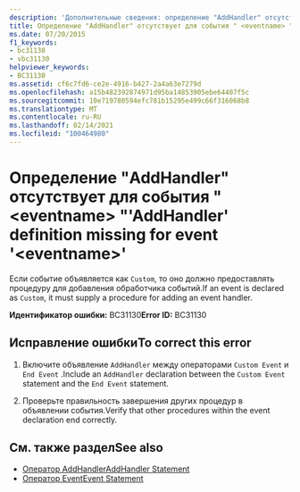 ```yaml
---
description: 'Дополнительные сведения: определение "AddHandler" отсутствует для события " <eventname> "'
title: Определение "AddHandler" отсутствует для события " <eventname> "
ms.date: 07/20/2015
f1_keywords:
- bc31130
- vbc31130
helpviewer_keywords:
- BC31130
ms.assetid: cf6c7fd6-ce2e-4916-b427-2a4a63e7279d
ms.openlocfilehash: a15b482392874971d95ba14853905ebe64407f5c
ms.sourcegitcommit: 10e719780594efc781b15295e499c66f316068b8
ms.translationtype: MT
ms.contentlocale: ru-RU
ms.lasthandoff: 02/14/2021
ms.locfileid: "100464980"
---
```

# <a name="addhandler-definition-missing-for-event-eventname"></a><span data-ttu-id="4c58a-103">Определение "AddHandler" отсутствует для события " \<eventname> "</span><span class="sxs-lookup"><span data-stu-id="4c58a-103">'AddHandler' definition missing for event '\<eventname>'</span></span>

<span data-ttu-id="4c58a-104">Если событие объявляется как `Custom`, то оно должно предоставлять процедуру для добавления обработчика событий.</span><span class="sxs-lookup"><span data-stu-id="4c58a-104">If an event is declared as `Custom`, it must supply a procedure for adding an event handler.</span></span>  
  
 <span data-ttu-id="4c58a-105">**Идентификатор ошибки:** BC31130</span><span class="sxs-lookup"><span data-stu-id="4c58a-105">**Error ID:** BC31130</span></span>  
  
## <a name="to-correct-this-error"></a><span data-ttu-id="4c58a-106">Исправление ошибки</span><span class="sxs-lookup"><span data-stu-id="4c58a-106">To correct this error</span></span>  
  
1. <span data-ttu-id="4c58a-107">Включите объявление `AddHandler` между операторами `Custom Event` и `End Event` .</span><span class="sxs-lookup"><span data-stu-id="4c58a-107">Include an `AddHandler` declaration between the `Custom Event` statement and the `End Event` statement.</span></span>  
  
2. <span data-ttu-id="4c58a-108">Проверьте правильность завершения других процедур в объявлении события.</span><span class="sxs-lookup"><span data-stu-id="4c58a-108">Verify that other procedures within the event declaration end correctly.</span></span>  
  
## <a name="see-also"></a><span data-ttu-id="4c58a-109">См. также раздел</span><span class="sxs-lookup"><span data-stu-id="4c58a-109">See also</span></span>

- [<span data-ttu-id="4c58a-110">Оператор AddHandler</span><span class="sxs-lookup"><span data-stu-id="4c58a-110">AddHandler Statement</span></span>](../language-reference/statements/addhandler-statement.md)
- [<span data-ttu-id="4c58a-111">Оператор Event</span><span class="sxs-lookup"><span data-stu-id="4c58a-111">Event Statement</span></span>](../language-reference/statements/event-statement.md)
